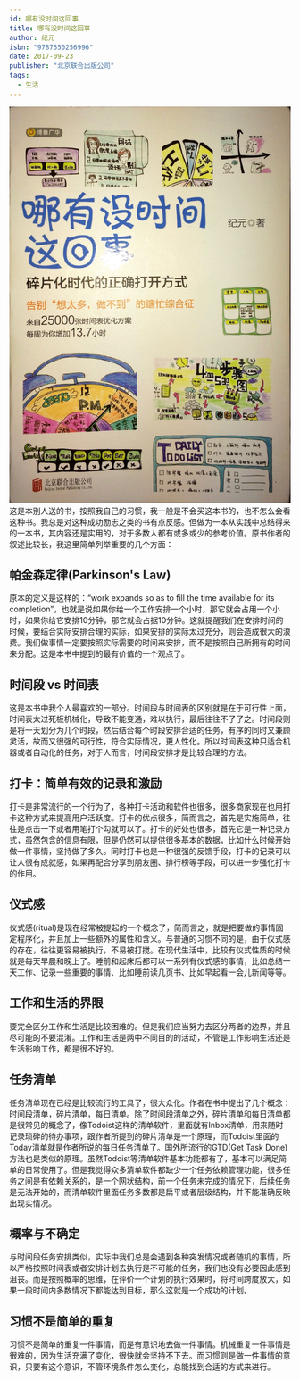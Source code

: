 ```yaml
---
id: 哪有没时间这回事
title: 哪有没时间这回事
author: 纪元
isbn: "9787550256996"
date: 2017-09-23
publisher: "北京联合出版公司"
tags:
  - 生活
---
```

<img src="cover.jpg" alt="封面" class="book-cover"> 这是本别人送的书，按照我自己的习惯，我一般是不会买这本书的，也不怎么会看这种书。我总是对这种成功励志之类的书有点反感。但做为一本从实践中总结得来的一本书，其内容还是实用的，对于多数人都有或多或少的参考价值。原书作者的叙述比较长，我这里简单列举重要的几个方面：

## 帕金森定律(Parkinson's Law)

原本的定义是这样的：“work expands so as to fill the time available for its completion”，也就是说如果你给一个工作安排一个小时，那它就会占用一个小时，如果你给它安排10分钟，那它就会占据10分钟。这就提醒我们在安排时间的时候，要结合实际安排合理的实际，如果安排的实际太过充分，则会造成很大的浪费。我们做事情一定要按照实际需要的时间来安排，而不是按照自己所拥有的时间来分配。这是本书中提到的最有价值的一个观点了。

## 时间段 vs 时间表

这是本书中我个人最喜欢的一部分。时间段与时间表的区别就是在于可行性上面，时间表太过死板机械化，导致不能变通，难以执行，最后往往不了了之。时间段则是将一天划分为几个时段，然后结合每个时段安排合适的任务，有序的同时又兼顾灵活，故而又很强的可行性，符合实际情况，更人性化。所以时间表这种只适合机器或者自动化的任务，对于人而言，时间段安排才是比较合理的方法。

## 打卡：简单有效的记录和激励

打卡是非常流行的一个行为了，各种打卡活动和软件也很多，很多商家现在也用打卡这种方式来提高用户活跃度。打卡的优点很多，简而言之，首先是实施简单，往往是点击一下或者用笔打个勾就可以了。打卡的好处也很多，首先它是一种记录方式，虽然包含的信息有限，但是仍然可以提供很多基本的数据，比如什么时候开始做一件事情，坚持做了多久。同时打卡也是一种很强的反馈手段，打卡的记录可以让人很有成就感，如果再配合分享到朋友圈、排行榜等手段，可以进一步强化打卡的作用。

## 仪式感

仪式感(ritual)是现在经常被提起的一个概念了，简而言之，就是把要做的事情固定程序化，并且加上一些额外的属性和含义。与普通的习惯不同的是，由于仪式感的存在，往往更容易被执行，不易被打搅。在现代生活中，比较有仪式性质的时候就是每天早晨和晚上了。睡前和起床后都可以一系列有仪式感的事情，比如总结一天工作、记录一些重要的事情、比如睡前读几页书、比如早起看一会儿新闻等等。

## 工作和生活的界限

要完全区分工作和生活是比较困难的。但是我们应当努力去区分两者的边界，并且尽可能的不要混淆。工作和生活是两中不同目的的活动，不管是工作影响生活还是生活影响工作，都是很不好的。

## 任务清单

任务清单现在已经是比较流行的工具了，很大众化。作者在书中提出了几个概念： 时间段清单，碎片清单，每日清单。除了时间段清单之外，碎片清单和每日清单都是很常见的概念了，像Todoist这样的清单软件，里面就有Inbox清单，用来随时记录琐碎的待办事项，跟作者所提到的碎片清单是一个原理，而Todoist里面的Today清单就是作者所说的每日任务清单了。国外所流行的GTD(Get Task Done)方法也是类似的原理。虽然Todoist等清单软件基本功能都有了，基本可以满足简单的日常使用了。但是我觉得众多清单软件都缺少一个任务依赖管理功能，很多任务之间是有依赖关系的，是一个网状结构，前一个任务未完成的情况下，后续任务是无法开始的，而清单软件里面任务多数都是扁平或者层级结构，并不能准确反映出现实情况。

## 概率与不确定

与时间段任务安排类似，实际中我们总是会遇到各种突发情况或者随机的事情，所以严格按照时间表或者安排计划去执行是不可能的任务，我们也没有必要因此感到沮丧。而是按照概率的思维，在评价一个计划的执行效果时，将时间跨度放大，如果一段时间内多数情况下都能达到目标，那么这就是一个成功的计划。

## 习惯不是简单的重复

习惯不是简单的重复一件事情，而是有意识地去做一件事情。机械重复一件事情是很难的，因为生活充满了变化，很快就会坚持不下去。而习惯则是做一件事情的意识，只要有这个意识，不管环境条件怎么变化，总能找到合适的方式来进行。
